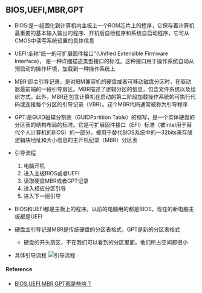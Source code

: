 ## BIOS,UEFI,MBR,GPT

* BIOS:是一组固化到计算机内主板上一个ROM芯片上的程序，它保存着计算机最重要的基本输入输出的程序、开机后自检程序和系统自启动程序，它可从CMOS中读写系统设置的具体信息
* UEFI:全称“统一的可扩展固件接口”(Unified Extensible Firmware Interface)， 是一种详细描述类型接口的标准。这种接口用于操作系统自动从预启动的操作环境，加载到一种操作系统上
* MBR:即主引导记录，是对IBM兼容机的硬盘或者可移动磁盘分区时，在驱动器最前端的一段引导扇区。MBR描述了逻辑分区的信息，包含文件系统以及组织方式。此外，MBR还包含计算机在启动的第二阶段加载操作系统的可执行代码或连接每个分区的引导记录（VBR）。这个MBR代码通常被称为引导程序
* GPT:是GUID磁碟分割表（GUIDPartition Table）的缩写，是一个实体硬盘的分区表的结构布局的标准。它是可扩展固件接口（EFI）标准（被Intel用于替代个人计算机的BIOS）的一部分，被用于替代BIOS系统中的一32bits来存储逻辑块地址和大小信息的主开机纪录（MBR）分区表

* 引导流程
    1. 电脑开机
    2. 进入主板BIOS或者UEFI
    3. 读取硬盘MBR或者GPT记录
    4. 进入相应分区引导
    5. 进入下一层引导
* BIOS和UEFI都是主板上的程序。以前的电脑用的都是BIOS，现在的新电脑主板都是UEFI
* 硬盘主引导记录MBR是传统硬盘的分区表格式，GPT是新的分区表格式
    * 硬盘的开头扇区，不在我们可以看到的分区里面。他们所占空间都很小

* 具体引导流程
    ![引导流程](https://thumbnail10.baidupcs.com/thumbnail/900ac309be367586ef6b95199929792d?fid=4012735775-250528-470440498794968&time=1519146000&rt=pr&sign=FDTAER-DCb740ccc5511e5e8fedcff06b081203-3mvsIY1I2B7ucQrUQcVbokMPt%2fA%3d&expires=8h&chkbd=0&chkv=0&dp-logid=1183938461949261404&dp-callid=0&size=c10000_u10000&quality=90&vuk=4012735775&ft=image)


#### Reference
* [BIOS,UEFI,MBR,GPT都是些啥？](http://blog.csdn.net/bboxhe/article/details/47085193)